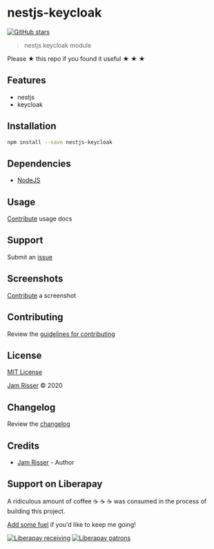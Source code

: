 # nestjs-keycloak

[![GitHub stars](https://img.shields.io/github/stars/codejamninja/nestjs-keycloak.svg?style=social&label=Stars)](https://github.com/codejamninja/nestjs-keycloak)

> nestjs keycloak module

Please ★ this repo if you found it useful ★ ★ ★

## Features

- nestjs
- keycloak

## Installation

```sh
npm install --save nestjs-keycloak
```

## Dependencies

- [NodeJS](https://nodejs.org)

## Usage

[Contribute](https://github.com/codejamninja/nestjs-keycloak/blob/master/CONTRIBUTING.md) usage docs

## Support

Submit an [issue](https://github.com/codejamninja/nestjs-keycloak/issues/new)

## Screenshots

[Contribute](https://github.com/codejamninja/nestjs-keycloak/blob/master/CONTRIBUTING.md) a screenshot

## Contributing

Review the [guidelines for contributing](https://github.com/codejamninja/nestjs-keycloak/blob/master/CONTRIBUTING.md)

## License

[MIT License](https://github.com/codejamninja/nestjs-keycloak/blob/master/LICENSE)

[Jam Risser](https://codejam.ninja) © 2020

## Changelog

Review the [changelog](https://github.com/codejamninja/nestjs-keycloak/blob/master/CHANGELOG.md)

## Credits

- [Jam Risser](https://codejam.ninja) - Author

## Support on Liberapay

A ridiculous amount of coffee ☕ ☕ ☕ was consumed in the process of building this project.

[Add some fuel](https://liberapay.com/codejamninja/donate) if you'd like to keep me going!

[![Liberapay receiving](https://img.shields.io/liberapay/receives/codejamninja.svg?style=flat-square)](https://liberapay.com/codejamninja/donate)
[![Liberapay patrons](https://img.shields.io/liberapay/patrons/codejamninja.svg?style=flat-square)](https://liberapay.com/codejamninja/donate)
